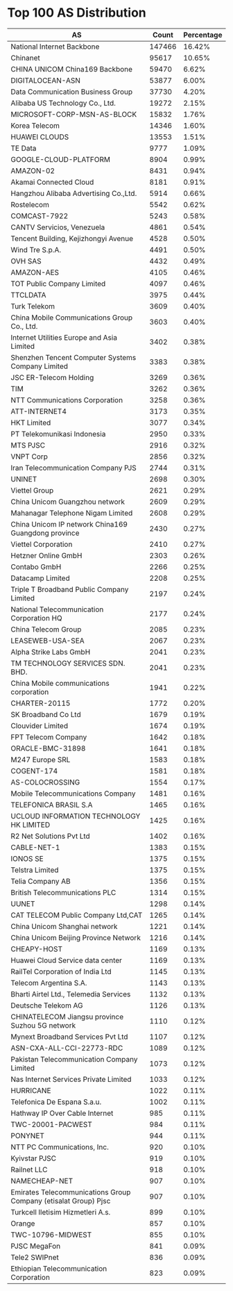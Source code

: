 # Top 100 AS Distribution
| AS | Count | Percentage |
|----|----|----|
| National Internet Backbone | 147466 | 16.42% |
| Chinanet | 95617 | 10.65% |
| CHINA UNICOM China169 Backbone | 59470 | 6.62% |
| DIGITALOCEAN-ASN | 53877 | 6.00% |
| Data Communication Business Group | 37730 | 4.20% |
| Alibaba US Technology Co., Ltd. | 19272 | 2.15% |
| MICROSOFT-CORP-MSN-AS-BLOCK | 15832 | 1.76% |
| Korea Telecom | 14346 | 1.60% |
| HUAWEI CLOUDS | 13553 | 1.51% |
| TE Data | 9777 | 1.09% |
| GOOGLE-CLOUD-PLATFORM | 8904 | 0.99% |
| AMAZON-02 | 8431 | 0.94% |
| Akamai Connected Cloud | 8181 | 0.91% |
| Hangzhou Alibaba Advertising Co.,Ltd. | 5914 | 0.66% |
| Rostelecom | 5542 | 0.62% |
| COMCAST-7922 | 5243 | 0.58% |
| CANTV Servicios, Venezuela | 4861 | 0.54% |
| Tencent Building, Kejizhongyi Avenue | 4528 | 0.50% |
| Wind Tre S.p.A. | 4491 | 0.50% |
| OVH SAS | 4432 | 0.49% |
| AMAZON-AES | 4105 | 0.46% |
| TOT Public Company Limited | 4097 | 0.46% |
| TTCLDATA | 3975 | 0.44% |
| Turk Telekom | 3609 | 0.40% |
| China Mobile Communications Group Co., Ltd. | 3603 | 0.40% |
| Internet Utilities Europe and Asia Limited | 3402 | 0.38% |
| Shenzhen Tencent Computer Systems Company Limited | 3383 | 0.38% |
| JSC ER-Telecom Holding | 3269 | 0.36% |
| TIM | 3262 | 0.36% |
| NTT Communications Corporation | 3258 | 0.36% |
| ATT-INTERNET4 | 3173 | 0.35% |
| HKT Limited | 3077 | 0.34% |
| PT Telekomunikasi Indonesia | 2950 | 0.33% |
| MTS PJSC | 2916 | 0.32% |
| VNPT Corp | 2856 | 0.32% |
| Iran Telecommunication Company PJS | 2744 | 0.31% |
| UNINET | 2698 | 0.30% |
| Viettel Group | 2621 | 0.29% |
| China Unicom Guangzhou network | 2609 | 0.29% |
| Mahanagar Telephone Nigam Limited | 2608 | 0.29% |
| China Unicom IP network China169 Guangdong province | 2430 | 0.27% |
| Viettel Corporation | 2410 | 0.27% |
| Hetzner Online GmbH | 2303 | 0.26% |
| Contabo GmbH | 2266 | 0.25% |
| Datacamp Limited | 2208 | 0.25% |
| Triple T Broadband Public Company Limited | 2197 | 0.24% |
| National Telecommunication Corporation HQ | 2177 | 0.24% |
| China Telecom Group | 2085 | 0.23% |
| LEASEWEB-USA-SEA | 2067 | 0.23% |
| Alpha Strike Labs GmbH | 2041 | 0.23% |
| TM TECHNOLOGY SERVICES SDN. BHD. | 2041 | 0.23% |
| China Mobile communications corporation | 1941 | 0.22% |
| CHARTER-20115 | 1772 | 0.20% |
| SK Broadband Co Ltd | 1679 | 0.19% |
| Clouvider Limited | 1674 | 0.19% |
| FPT Telecom Company | 1642 | 0.18% |
| ORACLE-BMC-31898 | 1641 | 0.18% |
| M247 Europe SRL | 1583 | 0.18% |
| COGENT-174 | 1581 | 0.18% |
| AS-COLOCROSSING | 1554 | 0.17% |
| Mobile Telecommunications Company | 1481 | 0.16% |
| TELEFONICA BRASIL S.A | 1465 | 0.16% |
| UCLOUD INFORMATION TECHNOLOGY HK LIMITED | 1425 | 0.16% |
| R2 Net Solutions Pvt Ltd | 1402 | 0.16% |
| CABLE-NET-1 | 1383 | 0.15% |
| IONOS SE | 1375 | 0.15% |
| Telstra Limited | 1375 | 0.15% |
| Telia Company AB | 1356 | 0.15% |
| British Telecommunications PLC | 1314 | 0.15% |
| UUNET | 1298 | 0.14% |
| CAT TELECOM Public Company Ltd,CAT | 1265 | 0.14% |
| China Unicom Shanghai network | 1221 | 0.14% |
| China Unicom Beijing Province Network | 1216 | 0.14% |
| CHEAPY-HOST | 1169 | 0.13% |
| Huawei Cloud Service data center | 1169 | 0.13% |
| RailTel Corporation of India Ltd | 1145 | 0.13% |
| Telecom Argentina S.A. | 1143 | 0.13% |
| Bharti Airtel Ltd., Telemedia Services | 1132 | 0.13% |
| Deutsche Telekom AG | 1126 | 0.13% |
| CHINATELECOM Jiangsu province Suzhou 5G network | 1110 | 0.12% |
| Mynext Broadband Services Pvt Ltd | 1107 | 0.12% |
| ASN-CXA-ALL-CCI-22773-RDC | 1089 | 0.12% |
| Pakistan Telecommunication Company Limited | 1073 | 0.12% |
| Nas Internet Services Private Limited | 1033 | 0.12% |
| HURRICANE | 1022 | 0.11% |
| Telefonica De Espana S.a.u. | 1002 | 0.11% |
| Hathway IP Over Cable Internet | 985 | 0.11% |
| TWC-20001-PACWEST | 984 | 0.11% |
| PONYNET | 944 | 0.11% |
| NTT PC Communications, Inc. | 920 | 0.10% |
| Kyivstar PJSC | 919 | 0.10% |
| Railnet LLC | 918 | 0.10% |
| NAMECHEAP-NET | 907 | 0.10% |
| Emirates Telecommunications Group Company (etisalat Group) Pjsc | 907 | 0.10% |
| Turkcell Iletisim Hizmetleri A.s. | 899 | 0.10% |
| Orange | 857 | 0.10% |
| TWC-10796-MIDWEST | 855 | 0.10% |
| PJSC MegaFon | 841 | 0.09% |
| Tele2 SWIPnet | 836 | 0.09% |
| Ethiopian Telecommunication Corporation | 823 | 0.09% |
